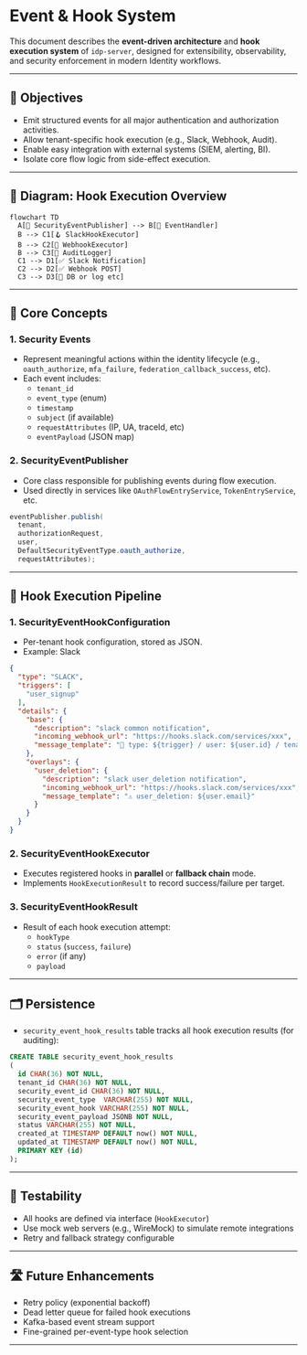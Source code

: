 # Event & Hook System

This document describes the **event-driven architecture** and **hook execution system** of `idp-server`, designed for extensibility, observability, and security enforcement in modern Identity workflows.

---

## 🎯 Objectives

- Emit structured events for all major authentication and authorization activities.
- Allow tenant-specific hook execution (e.g., Slack, Webhook, Audit).
- Enable easy integration with external systems (SIEM, alerting, BI).
- Isolate core flow logic from side-effect execution.

---

## 🔽 Diagram: Hook Execution Overview

```mermaid
flowchart TD
  A[🔐 SecurityEventPublisher] --> B[📨 EventHandler]
  B --> C1[🪝 SlackHookExecutor]
  B --> C2[🔄 WebhookExecutor]
  B --> C3[📄 AuditLogger]
  C1 --> D1[✅ Slack Notification]
  C2 --> D2[✅ Webhook POST]
  C3 --> D3[📝 DB or log etc]
```

---

## 🧩 Core Concepts

### 1. Security Events

- Represent meaningful actions within the identity lifecycle (e.g., `oauth_authorize`, `mfa_failure`, `federation_callback_success`, etc).
- Each event includes:
    - `tenant_id`
    - `event_type` (enum)
    - `timestamp`
    - `subject` (if available)
    - `requestAttributes` (IP, UA, traceId, etc)
    - `eventPayload` (JSON map)

### 2. SecurityEventPublisher

- Core class responsible for publishing events during flow execution.
- Used directly in services like `OAuthFlowEntryService`, `TokenEntryService`, etc.

```java
eventPublisher.publish(
  tenant,
  authorizationRequest,
  user,
  DefaultSecurityEventType.oauth_authorize,
  requestAttributes);
```

---

## 🔌 Hook Execution Pipeline

### 1. SecurityEventHookConfiguration

- Per-tenant hook configuration, stored as JSON.
- Example: Slack

```json
{
  "type": "SLACK",
  "triggers": [
    "user_signup"
  ],
  "details": {
    "base": {
      "description": "slack common notification",
      "incoming_webhook_url": "https://hooks.slack.com/services/xxx",
      "message_template": "🔐 type: ${trigger} / user: ${user.id} / tenant: ${tenant.id} / client: ${client.id}"
    },
    "overlays": {
      "user_deletion": {
        "description": "slack user_deletion notification",
        "incoming_webhook_url": "https://hooks.slack.com/services/xxx",
        "message_template": "⚠ user_deletion: ${user.email}"
      }
    }
  }
}

```

### 2. SecurityEventHookExecutor

- Executes registered hooks in **parallel** or **fallback chain** mode.
- Implements `HookExecutionResult` to record success/failure per target.

### 3. SecurityEventHookResult

- Result of each hook execution attempt:
    - `hookType`
    - `status` (`success`, `failure`)
    - `error` (if any)
    - `payload`

---

## 🗂️ Persistence

- `security_event_hook_results` table tracks all hook execution results (for auditing):

```sql
CREATE TABLE security_event_hook_results
(
  id CHAR(36) NOT NULL,
  tenant_id CHAR(36) NOT NULL,
  security_event_id CHAR(36) NOT NULL,
  security_event_type  VARCHAR(255) NOT NULL,
  security_event_hook VARCHAR(255) NOT NULL,
  security_event_payload JSONB NOT NULL,
  status VARCHAR(255) NOT NULL,
  created_at TIMESTAMP DEFAULT now() NOT NULL,
  updated_at TIMESTAMP DEFAULT now() NOT NULL,
  PRIMARY KEY (id)
);
```

---

## 🧪 Testability

- All hooks are defined via interface (`HookExecutor`)
- Use mock web servers (e.g., WireMock) to simulate remote integrations
- Retry and fallback strategy configurable

---

## 🛣️ Future Enhancements

- Retry policy (exponential backoff)
- Dead letter queue for failed hook executions
- Kafka-based event stream support
- Fine-grained per-event-type hook selection

---
